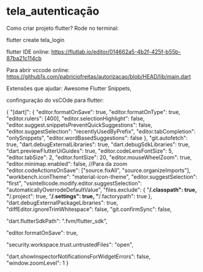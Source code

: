 # tela_autenticação

Como criar projeto flutter? Rode no terminal:

flutter create tela_login

flutter IDE online: https://flutlab.io/editor/014662a5-4b2f-425f-b55b-87ba21c114cb

Para abrir vccode online: https://github1s.com/pabriciofreitas/autorizacao/blob/HEAD/lib/main.dart

Extensões que ajudar: Awesome Flutter Snippets, 

confinguração do vsCOde para flutter:

{
  "[dart]": {
    "editor.formatOnSave": true,
    "editor.formatOnType": true,
    "editor.rulers": [400],
    "editor.selectionHighlight": false,
    "editor.suggest.snippetsPreventQuickSuggestions": false,
    "editor.suggestSelection": "recentlyUsedByPrefix",
    "editor.tabCompletion": "onlySnippets",
    "editor.wordBasedSuggestions": false
  },
  "git.autofetch": true,
  "dart.debugExternalLibraries": true,
  "dart.debugSdkLibraries": true,
  "dart.previewFlutterUiGuides": true,
  "editor.codeLensFontSize": 5,
  "editor.tabSize": 2,
  "editor.fontSize": 20,
  "editor.mouseWheelZoom": true,
  "editor.minimap.enabled": false, //Para da zoom
  "editor.codeActionsOnSave": ["source.fixAll", "source.organizeImports"],
  "workbench.iconTheme": "material-icon-theme",
  "editor.suggestSelection": "first",
  "vsintellicode.modify.editor.suggestSelection": "automaticallyOverrodeDefaultValue",
  "files.exclude": {
    "**/.classpath": true,
    "**/.project": true,
    "**/.settings": true,
    "**/.factorypath": true
  },
  "dart.debugExternalPackageLibraries": true,
  "diffEditor.ignoreTrimWhitespace": false,
  "git.confirmSync": false,

  "dart.flutterSdkPath": ".fvm/flutter_sdk",

  "editor.formatOnSave": true,

  "security.workspace.trust.untrustedFiles": "open",
  
  "dart.showInspectorNotificationsForWidgetErrors": false,
  "window.zoomLevel": 1
}
